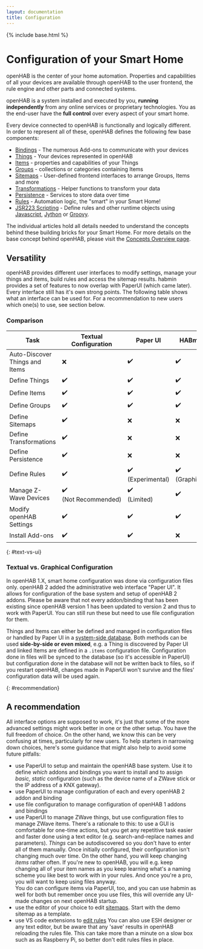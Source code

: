 ```yaml
---
layout: documentation
title: Configuration
---
```


{% include base.html %}

# Configuration of your Smart Home

openHAB is the center of your home automation.
Properties and capabilities of all your devices are available through openHAB to the user frontend, the rule engine and other parts and connected systems.

openHAB is a system installed and executed by you, **running independently** from any online services or proprietary technologies.
You as the end-user have the **full control** over every aspect of your smart home.

Every device connected to openHAB is functionally and logically different.
In order to represent all of these, openHAB defines the following few base components:

- [Bindings]({{base}}/addons/bindings.html) - The numerous Add-ons to communicate with your devices
- [Things](things.html) - Your devices represented in openHAB
- [Items](items.html) - properties and capabilities of your Things
- [Groups](items.html#groups) - collections or categories containing Items
- [Sitemaps](sitemaps.html) - User-defined frontend interfaces to arrange Groups, Items and more
- [Transformations](transform.html) - Helper functions to transform your data
- [Persistence](persistence.html) - Services to store data over time
- [Rules](rules-dsl.html) - Automation logic, the "smart" in your Smart Home!
- [JSR223 Scripting](jsr223.html) - Define rules and other runtime objects using [Javascript](http://openjdk.java.net/projects/nashorn/), [Jython](http://www.jython.org) or [Groovy](http://www.groovy-lang.org/).

The individual articles hold all details needed to understand the concepts behind these building bricks for your Smart Home.
For more details on the base concept behind openHAB, please visit the [Concepts Overview page]({{base}}/concepts/index.html).

## Versatility

openHAB provides different user interfaces to modify settings, manage your things and items, build rules and access the sitemap results.
habmin provides a set of features to now overlap with PaperUI (which came later). Every interface still has it's own strong points.
The following table shows what an interface can be used for. For a recommendation to new users which one(s) to use, see section below.

### Comparison

<table class="centered highlight">
  <thead>
    <tr>
      <th data-field="task">Task</th>
      <th data-field="files">Textual Configuration</th>
      <th data-field="paperui">Paper UI</th>
      <th data-field="habmin">HABmin</th>
      <th data-field="karaf">Console</th>
    </tr>
  </thead>

  <tbody>
    <tr>
      <td>Auto-Discover Things and Items</td>
      <td>❌</td>
      <td>✔️</td>
      <td>✔️</td>
      <td>✔️</td>
    </tr>
    <tr>
      <td>Define Things</td>
      <td>✔️</td>
      <td>✔️</td>
      <td>✔️</td>
      <td>✔️</td>
    </tr>
    <tr>
      <td>Define Items</td>
      <td>✔️</td>
      <td>✔️</td>
      <td>✔️</td>
      <td>✔️</td>
    </tr>
    <tr>
      <td>Define Groups</td>
      <td>✔️</td>
      <td>✔️</td>
      <td>✔️</td>
      <td>✔️</td>
    </tr>
    <tr>
      <td>Define Sitemaps</td>
      <td>✔️</td>
      <td>❌</td>
      <td>❌</td>
      <td>❌</td>
    </tr>
    <tr>
      <td>Define Transformations</td>
      <td>✔️</td>
      <td>❌</td>
      <td>❌</td>
      <td>❌</td>
    </tr>
    <tr>
      <td>Define Persistence</td>
      <td>✔️</td>
      <td>❌</td>
      <td>❌</td>
      <td>❌</td>
    </tr>
    <tr>
      <td>Define Rules</td>
      <td>✔️</td>
      <td>✔️<br />(Experimental)</td>
      <td>✔️<br />(Graphical)</td>
      <td>❌</td>
    </tr>
    <tr>
      <td>Manage Z-Wave Devices</td>
      <td>✔️<br />(Not&nbsp;Recommended)</td>
      <td>✔️<br />(Limited)</td>
      <td>✔️</td>
      <td>❌</td>
    </tr>
    <tr>
      <td>Modify openHAB Settings</td>
      <td>✔️</td>
      <td>✔️</td>
      <td>✔️</td>
      <td>✔️</td>
    </tr>
    <tr>
      <td>Install Add-ons</td>
      <td>✔️</td>
      <td>✔️</td>
      <td>❌</td>
      <td>✔️</td>
    </tr>
  </tbody>
</table>

{: #text-vs-ui}
### Textual vs. Graphical Configuration

In openHAB 1.X, smart home configuration was done via configuration files only.
openHAB 2 added the administrative web interface "Paper UI". It allows for configuration of the base system and setup of openHAB 2
addons. Please be aware that not every addon/binding that has been existing since openHAB version 1 has been updated to version 2 and
thus to work with PaperUI. You can still run these but need to use file configuration for them.

Things and Items can either be defined and managed in configuration files or handled by Paper UI in a [system-side database]({{base}}/administration/jsondb.html).
Both methods can be used **side-by-side or even mixed**, e.g. a Thing is discovered by Paper UI and linked Items are defined in a 
`.items` configuration file. Configuration done in files will be synced to the database (so it's accessible in PaperUI) but
configuration done in the database will not be written back to files, so if you restart openHAB, changes made in PaperUI won't survive 
and the files' configuration data will be used again.

{: #recommendation}
## A recommendation

All interface options are supposed to work, it's just that some of the more advanced settings might work better in one or the other
setup. You have the full freedom of choice. On the other hand, we know this can be very confusing at times, particularly for new
users. To help starters in narrowing down choices, here's some guidance that might also help to avoid some future pitfalls:

* use PaperUI to setup and maintain the openHAB base system. Use it to define _which_ addons and bindings you want to install and to
  assign _basic, static_ configuration (such as the device name of a ZWave stick or the IP address of a KNX gateway).
* use PaperUI to manage configuration of each and every openHAB 2 addon and binding
* use file configuration to manage configuration of openHAB 1 addons and bindings 
* use PaperUI to manage ZWave things, but use configuration files to manage ZWave items.
  There's a rationale to this: to use a GUI is comfortable for one-time actions, but you get any repetitive task easier and faster done
  using a text editor (e.g. search-and-replace names and parameters).
    _Things_ can be autodiscovered so you don't have to enter all of them manually. Once initially configured, their configuration isn't
  changing much over time. On the other hand, you will keep changing _items_ rather often. If you're new to openHAB, you will e.g. keep
  changing all of your item names as you keep learning what's a naming scheme you like best to work with in your rules.
  And once you're a pro, you will want to keep using files anyway.  
  You do can configure items via PaperUI, too, and you can use habmin as well for both but remember once you use files, this will 
  override any UI-made changes on next openHAB startup.
* use the editor of your choice to edit [sitemaps]({{base}}/configuration/sitemaps.html). Start with the demo sitemap as a template.
* use VS code extensions to [edit rules]({{base}}/configuration/editors.html)
  You can also use ESH designer or any text editor, but be aware that any 'save' results in openHAB reloading the rules file.
  This can take more than a minute on a slow box such as as Raspberry Pi, so better don't edit rules files in place.

